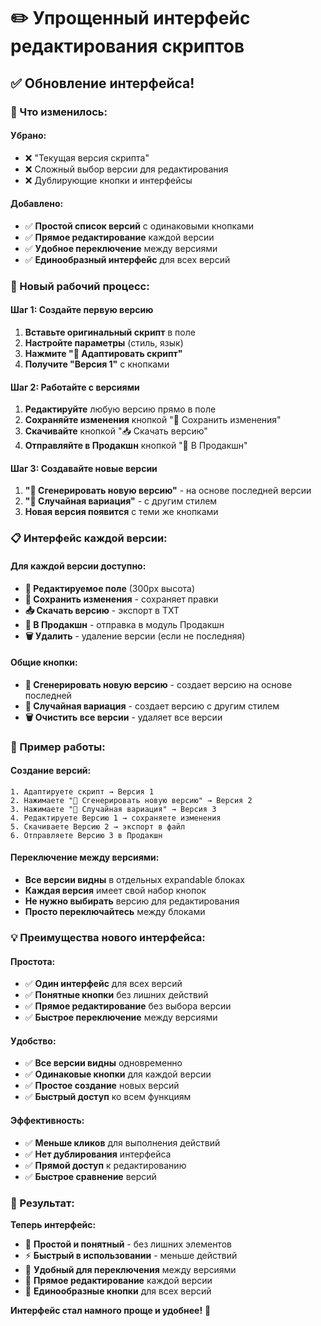 # ✏️ Упрощенный интерфейс редактирования скриптов

## ✅ Обновление интерфейса!

### 🚀 Что изменилось:

#### **Убрано:**
- ❌ "Текущая версия скрипта" 
- ❌ Сложный выбор версии для редактирования
- ❌ Дублирующие кнопки и интерфейсы

#### **Добавлено:**
- ✅ **Простой список версий** с одинаковыми кнопками
- ✅ **Прямое редактирование** каждой версии
- ✅ **Удобное переключение** между версиями
- ✅ **Единообразный интерфейс** для всех версий

### 🎯 Новый рабочий процесс:

#### **Шаг 1: Создайте первую версию**
1. **Вставьте оригинальный скрипт** в поле
2. **Настройте параметры** (стиль, язык)
3. **Нажмите "🎨 Адаптировать скрипт"**
4. **Получите "Версия 1"** с кнопками

#### **Шаг 2: Работайте с версиями**
1. **Редактируйте** любую версию прямо в поле
2. **Сохраняйте изменения** кнопкой "💾 Сохранить изменения"
3. **Скачивайте** кнопкой "📥 Скачать версию"
4. **Отправляйте в Продакшн** кнопкой "💾 В Продакшн"

#### **Шаг 3: Создавайте новые версии**
1. **"🔄 Сгенерировать новую версию"** - на основе последней версии
2. **"🎲 Случайная вариация"** - с другим стилем
3. **Новая версия появится** с теми же кнопками

### 📋 Интерфейс каждой версии:

#### **Для каждой версии доступно:**
- **📝 Редактируемое поле** (300px высота)
- **💾 Сохранить изменения** - сохраняет правки
- **📥 Скачать версию** - экспорт в TXT
- **💾 В Продакшн** - отправка в модуль Продакшн
- **🗑️ Удалить** - удаление версии (если не последняя)

#### **Общие кнопки:**
- **🔄 Сгенерировать новую версию** - создает версию на основе последней
- **🎲 Случайная вариация** - создает версию с другим стилем
- **🗑️ Очистить все версии** - удаляет все версии

### 🔄 Пример работы:

#### **Создание версий:**
```
1. Адаптируете скрипт → Версия 1
2. Нажимаете "🔄 Сгенерировать новую версию" → Версия 2
3. Нажимаете "🎲 Случайная вариация" → Версия 3
4. Редактируете Версию 1 → сохраняете изменения
5. Скачиваете Версию 2 → экспорт в файл
6. Отправляете Версию 3 в Продакшн
```

#### **Переключение между версиями:**
- **Все версии видны** в отдельных expandable блоках
- **Каждая версия** имеет свой набор кнопок
- **Не нужно выбирать** версию для редактирования
- **Просто переключайтесь** между блоками

### 💡 Преимущества нового интерфейса:

#### **Простота:**
- ✅ **Один интерфейс** для всех версий
- ✅ **Понятные кнопки** без лишних действий
- ✅ **Прямое редактирование** без выбора версии
- ✅ **Быстрое переключение** между версиями

#### **Удобство:**
- ✅ **Все версии видны** одновременно
- ✅ **Одинаковые кнопки** для каждой версии
- ✅ **Простое создание** новых версий
- ✅ **Быстрый доступ** ко всем функциям

#### **Эффективность:**
- ✅ **Меньше кликов** для выполнения действий
- ✅ **Нет дублирования** интерфейса
- ✅ **Прямой доступ** к редактированию
- ✅ **Быстрое сравнение** версий

### 🎊 Результат:

**Теперь интерфейс:**
- 🎯 **Простой и понятный** - без лишних элементов
- ⚡ **Быстрый в использовании** - меньше действий
- 🔄 **Удобный для переключения** между версиями
- 📝 **Прямое редактирование** каждой версии
- 💾 **Единообразные кнопки** для всех версий

**Интерфейс стал намного проще и удобнее!** 🎉


















